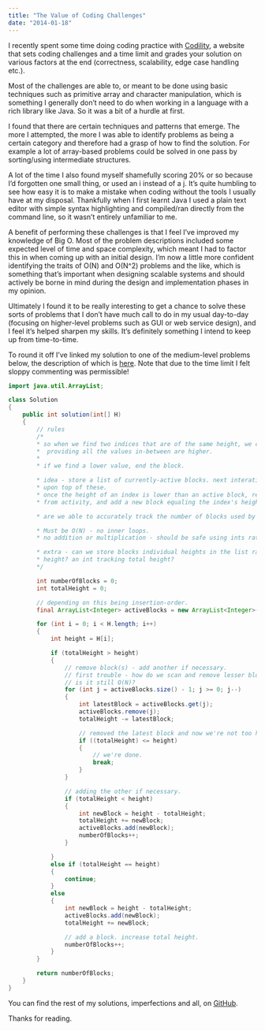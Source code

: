 ```yaml
---
title: "The Value of Coding Challenges"
date: "2014-01-18"
---
```


I recently spent some time doing coding practice with [Codility](https://codility.com/), a website that sets coding challenges and a time limit and grades your solution on various factors at the end (correctness, scalability, edge case handling etc.).

Most of the challenges are able to, or meant to be done using basic techniques such as primitive array and character manipulation, which is something I generally don’t need to do when working in a language with a rich library like Java. So it was a bit of a hurdle at first.

<!-- end -->

I found that there are certain techniques and patterns that emerge. The more I attempted, the more I was able to identify problems as being a certain category and therefore had a grasp of how to find the solution. For example a lot of array-based problems could be solved in one pass by sorting/using intermediate structures.

A lot of the time I also found myself shamefully scoring 20% or so because I’d forgotten one small thing, or used an i instead of a j. It’s quite humbling to see how easy it is to make a mistake when coding without the tools I usually have at my disposal. Thankfully when I first learnt Java I used a plain text editor with simple syntax highlighting and compiled/ran directly from the command line, so it wasn’t entirely unfamiliar to me.

A benefit of performing these challenges is that I feel I’ve improved my knowledge of Big O. Most of the problem descriptions included some expected level of time and space complexity, which meant I had to factor this in when coming up with an initial design. I’m now a little more confident identifying the traits of O(N) and O(N^2) problems and the like, which is something that’s important when designing scalable systems and should actively be borne in mind during the design and implementation phases in my opinion.

Ultimately I found it to be really interesting to get a chance to solve these sorts of problems that I don’t have much call to do in my usual day-to-day (focusing on higher-level problems such as GUI or web service design), and I feel it’s helped sharpen my skills. It’s definitely something I intend to keep up from time-to-time.

To round it off I’ve linked my solution to one of the medium-level problems below, the description of which is [here](https://www.quora.com/Kailash-Budhathoki/algorithm-exercises/Codility-Sigma-Problem). Note that due to the time limit I felt sloppy commenting was permissible!

```java
import java.util.ArrayList;

class Solution
{
    public int solution(int[] H)
    {
        // rules
        /*
        * so when we find two indices that are of the same height, we can use the same block,
        *  providing all the values in-between are higher.
        *
        * if we find a lower value, end the block.

        * idea - store a list of currently-active blocks. next interations can build
        * upon top of these.
        * once the height of an index is lower than an active block, remove that block
        * from activity, and add a new block equaling the index's height to the active list.

        * are we able to accurately track the number of blocks used by doing this?

        * Must be O(N) - no inner loops.
        * no addition or multiplication - should be safe using ints rather than longs.

        * extra - can we store blocks individual heights in the list rather than total
        * height? an int tracking total height?
        */

        int numberOfBlocks = 0;
        int totalHeight = 0;

        // depending on this being insertion-order.
        final ArrayList<Integer> activeBlocks = new ArrayList<Integer>();

        for (int i = 0; i < H.length; i++)
        {
            int height = H[i];

            if (totalHeight > height)
            {
                // remove block(s) - add another if necessary.
                // first trouble - how do we scan and remove lesser blocks in O(N) time...
                // is it still O(N)?
                for (int j = activeBlocks.size() - 1; j >= 0; j--)
                {
                    int latestBlock = activeBlocks.get(j);
                    activeBlocks.remove(j);
                    totalHeight -= latestBlock;

                    // removed the latest block and now we're not too high.
                    if ((totalHeight) <= height)
                    {
                        // we're done.
                        break;
                    }
                }

                // adding the other if necessary.
                if (totalHeight < height)
                {
                    int newBlock = height - totalHeight;
                    totalHeight += newBlock;
                    activeBlocks.add(newBlock);
                    numberOfBlocks++;
                }

            }
            else if (totalHeight == height)
            {
                continue;
            }
            else
            {
                int newBlock = height - totalHeight;
                activeBlocks.add(newBlock);
                totalHeight += newBlock;

                // add a block. increase total height.
                numberOfBlocks++;
            }
        }

        return numberOfBlocks;
    }
}
```

You can find the rest of my solutions, imperfections and all, on [GitHub](https://github.com/Ceva24/codility).

Thanks for reading.
